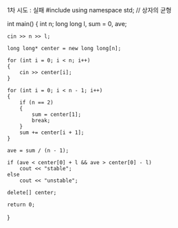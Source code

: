 1차 시도 : 실패
#include <iostream>
using namespace std;
// 상자의 균형

int main()
{
	int n;
	long long l, sum = 0, ave;

	cin >> n >> l;

	long long* center = new long long[n];

	for (int i = 0; i < n; i++)
	{
		cin >> center[i];
	}

	for (int i = 0; i < n - 1; i++)
	{
		if (n == 2)
		{
			sum = center[1];
			break;
		}
		sum += center[i + 1];
	}

	ave = sum / (n - 1);
	
	if (ave < center[0] + l && ave > center[0] - l)
		cout << "stable";
	else
		cout << "unstable";

	delete[] center;

	return 0;
}